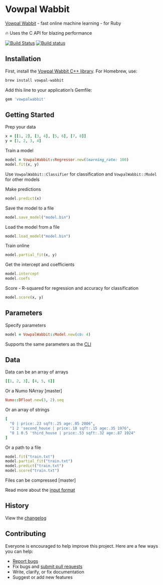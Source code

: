# Vowpal Wabbit

[Vowpal Wabbit](https://vowpalwabbit.org) - fast online machine learning - for Ruby

:fire: Uses the C API for blazing performance

[![Build Status](https://travis-ci.org/ankane/vowpalwabbit.svg?branch=master)](https://travis-ci.org/ankane/vowpalwabbit) [![Build status](https://ci.appveyor.com/api/projects/status/wwf44js0tnx52xwv/branch/master?svg=true)](https://ci.appveyor.com/project/ankane/vowpalwabbit/branch/master)

## Installation

First, install the [Vowpal Wabbit C++ library](https://vowpalwabbit.org/start.html). For Homebrew, use:

```sh
brew install vowpal-wabbit
```

Add this line to your application’s Gemfile:

```ruby
gem 'vowpalwabbit'
```

## Getting Started

Prep your data

```ruby
x = [[1, 2], [3, 4], [5, 6], [7, 8]]
y = [1, 2, 3, 4]
```

Train a model

```ruby
model = VowpalWabbit::Regressor.new(learning_rate: 100)
model.fit(x, y)
```

Use `VowpalWabbit::Classifier` for classification and `VowpalWabbit::Model` for other models

Make predictions

```ruby
model.predict(x)
```

Save the model to a file

```ruby
model.save_model("model.bin")
```

Load the model from a file

```ruby
model.load_model("model.bin")
```

Train online

```ruby
model.partial_fit(x, y)
```

Get the intercept and coefficients

```ruby
model.intercept
model.coefs
```

Score - R-squared for regression and accuracy for classification

```ruby
model.score(x, y)
```

## Parameters

Specify parameters

```ruby
model = VowpalWabbit::Model.new(cb: 4)
```

Supports the same parameters as the [CLI](https://github.com/VowpalWabbit/vowpal_wabbit/wiki/Command-Line-Arguments)

## Data

Data can be an array of arrays

```ruby
[[1, 2, 3], [4, 5, 6]]
```

Or a Numo NArray [master]

```ruby
Numo::DFloat.new(3, 2).seq
```

Or an array of strings

```ruby
[
  "0 | price:.23 sqft:.25 age:.05 2006",
  "1 2 'second_house | price:.18 sqft:.15 age:.35 1976",
  "0 1 0.5 'third_house | price:.53 sqft:.32 age:.87 1924"
]
```

Or a path to a file

```ruby
model.fit("train.txt")
model.partial_fit("train.txt")
model.predict("train.txt")
model.score("train.txt")
```

Files can be compressed [master]

Read more about the [input format](https://github.com/VowpalWabbit/vowpal_wabbit/wiki/Input-format)

## History

View the [changelog](https://github.com/ankane/vowpalwabbit/blob/master/CHANGELOG.md)

## Contributing

Everyone is encouraged to help improve this project. Here are a few ways you can help:

- [Report bugs](https://github.com/ankane/vowpalwabbit/issues)
- Fix bugs and [submit pull requests](https://github.com/ankane/vowpalwabbit/pulls)
- Write, clarify, or fix documentation
- Suggest or add new features
